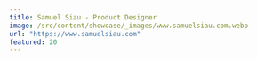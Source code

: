 ```yaml
---
title: Samuel Siau - Product Designer
image: /src/content/showcase/_images/www.samuelsiau.com.webp
url: "https://www.samuelsiau.com"
featured: 20
---
```

